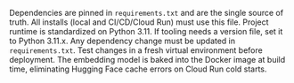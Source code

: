 Dependencies are pinned in `requirements.txt` and are the single source of truth.
All installs (local and CI/CD/Cloud Run) must use this file.
Project runtime is standardized on Python 3.11.
If tooling needs a version file, set it to Python 3.11.x.
Any dependency change must be updated in `requirements.txt`.
Test changes in a fresh virtual environment before deployment.
The embedding model is baked into the Docker image at build time, eliminating Hugging Face cache errors on Cloud Run cold starts.
